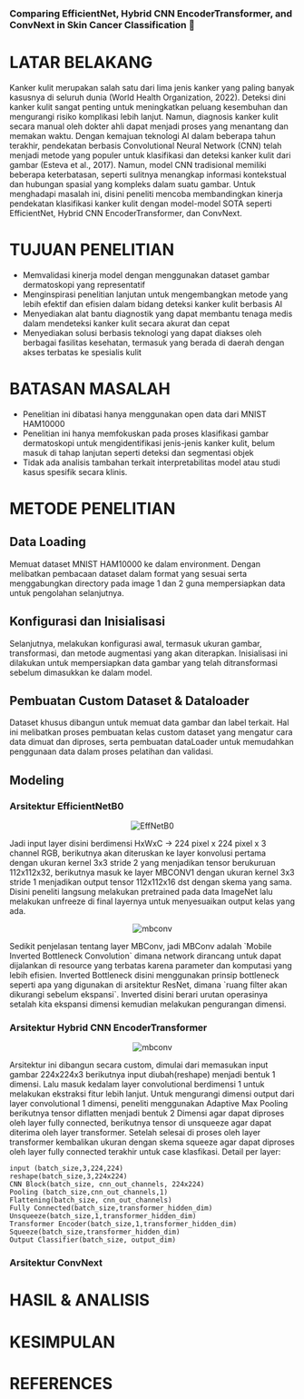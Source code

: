 ### Comparing EfficientNet, Hybrid CNN EncoderTransformer, and ConvNext in Skin Cancer Classification 🧩

# LATAR BELAKANG
Kanker kulit merupakan salah satu dari lima jenis kanker yang paling banyak kasusnya di seluruh dunia (World Health Organization, 2022). Deteksi dini kanker kulit sangat penting untuk meningkatkan peluang kesembuhan dan mengurangi risiko komplikasi lebih lanjut. Namun, diagnosis kanker kulit secara manual oleh dokter ahli dapat menjadi proses yang menantang dan memakan waktu. Dengan kemajuan teknologi AI dalam beberapa tahun terakhir, pendekatan berbasis Convolutional Neural Network (CNN) telah menjadi metode yang populer untuk klasifikasi dan deteksi kanker kulit dari gambar (Esteva et al., 2017). Namun, model CNN tradisional memiliki beberapa keterbatasan, seperti sulitnya menangkap informasi kontekstual dan hubungan spasial yang kompleks dalam suatu gambar. Untuk menghadapi masalah ini, disini peneliti mencoba membandingkan kinerja pendekatan klasifikasi kanker kulit dengan model-model SOTA seperti EfficientNet, Hybrid CNN EncoderTransformer, dan ConvNext.
# TUJUAN PENELITIAN
- Memvalidasi kinerja model dengan menggunakan dataset gambar dermatoskopi yang representatif
- Menginspirasi penelitian lanjutan untuk mengembangkan metode yang lebih efektif dan efisien dalam bidang deteksi kanker kulit berbasis AI
- Menyediakan alat bantu diagnostik yang dapat membantu tenaga medis dalam mendeteksi kanker kulit secara akurat dan cepat
- Menyediakan solusi berbasis teknologi yang dapat diakses oleh berbagai fasilitas kesehatan, termasuk yang berada di daerah dengan akses terbatas ke spesialis kulit
# BATASAN MASALAH
- Penelitian ini dibatasi hanya menggunakan open data dari MNIST HAM10000
- Penelitian ini hanya memfokuskan pada proses klasifikasi gambar dermatoskopi untuk mengidentifikasi jenis-jenis kanker kulit, belum masuk di tahap lanjutan seperti deteksi dan segmentasi objek
- Tidak ada analisis tambahan terkait interpretabilitas model atau studi kasus spesifik secara klinis.
# METODE PENELITIAN
## Data Loading
Memuat dataset MNIST HAM10000 ke dalam environment. Dengan melibatkan pembacaan dataset dalam format yang sesuai serta menggabungkan directory pada image 1 dan 2 guna mempersiapkan data untuk pengolahan selanjutnya.
## Konfigurasi dan Inisialisasi
Selanjutnya, melakukan konfigurasi awal, termasuk ukuran gambar, transformasi, dan metode augmentasi yang akan diterapkan. Inisialisasi ini dilakukan untuk mempersiapkan data gambar yang telah ditransformasi sebelum dimasukkan ke dalam model.
## Pembuatan Custom Dataset & Dataloader
Dataset khusus dibangun untuk memuat data gambar dan label terkait. Hal ini melibatkan proses pembuatan kelas custom dataset yang mengatur cara data dimuat dan diproses, serta pembuatan dataLoader untuk memudahkan penggunaan data dalam proses pelatihan dan validasi.
## Modeling
### Arsitektur EfficientNetB0
<p align="center">
  <img src="https://drive.google.com/uc?export=view&id=12_1OTnFHoQd3bqi6fRS8fo4LFnXvQseI" alt="EffNetB0">
</p>
Jadi input layer disini berdimensi HxWxC -> 224 pixel x 224 pixel x 3 channel RGB, berikutnya akan diteruskan ke layer konvolusi pertama dengan ukuran kernel 3x3 stride 2 yang menjadikan tensor berukuruan 112x112x32, berikutnya masuk ke layer MBCONV1 dengan ukuran kernel 3x3 stride 1 menjadikan output tensor 112x112x16 dst dengan skema yang sama. Disini peneliti langsung melakukan pretrained pada data ImageNet lalu melakukan unfreeze di final layernya untuk menyesuaikan output kelas yang ada.
<p align="center">
  <img src="https://drive.google.com/uc?export=view&id=1YcJlsJPsMCm2aKQE-vkm1FV6Lk3TT5ie" alt="mbconv">
</p>
Sedikit penjelasan tentang layer MBConv, jadi MBConv adalah `Mobile Inverted Bottleneck Convolution` dimana network dirancang untuk dapat dijalankan di resource yang terbatas karena parameter dan komputasi yang lebih efisien. Inverted Bottleneck disini menggunakan prinsip bottleneck seperti apa yang digunakan di arsitektur ResNet, dimana `ruang filter akan dikurangi sebelum ekspansi`. Inverted disini berari urutan operasinya setalah kita ekspansi dimensi kemudian melakukan pengurangan dimensi. 

### Arsitektur Hybrid CNN EncoderTransformer
<p align="center">
  <img src="https://drive.google.com/uc?export=view&id=1EjdHF6RMhzWroYfrRtqo_3y7erIUpJXf" alt="mbconv">
</p>
Arsitektur ini dibangun secara custom, dimulai dari memasukan input gambar 224x224x3 berikutnya input diubah(reshape) menjadi bentuk 1 dimensi. Lalu masuk kedalam layer convolutional berdimensi 1 untuk melakukan ekstraksi fitur lebih lanjut. Untuk mengurangi dimensi output dari layer convolutional 1 dimensi, peneliti menggunakan Adaptive Max Pooling berikutnya tensor diflatten menjadi bentuk 2 Dimensi agar dapat diproses oleh layer fully connected, berikutnya tensor di unsqueeze agar dapat diterima oleh layer transformer. Setelah selesai di proses oleh layer transformer kembalikan ukuran dengan skema squeeze agar dapat diproses oleh layer fully connected terakhir untuk case klasfikasi. 
Detail per layer:<br>

```
input (batch_size,3,224,224)
reshape(batch_size,3,224x224)
CNN Block(batch_size, cnn_out_channels, 224x224)
Pooling (batch_size,cnn_out_channels,1)
Flattening(batch_size, cnn_out_channels)
Fully Connected(batch_size,transformer_hidden_dim)
Unsqueeze(batch_size,1,transformer_hidden_dim)
Transformer Encoder(batch_size,1,transformer_hidden_dim)
Squeeze(batch_size,transformer_hidden_dim)
Output Classifier(batch_size, output_dim)
```

### Arsitektur ConvNext

# HASIL & ANALISIS

# KESIMPULAN

# REFERENCES

